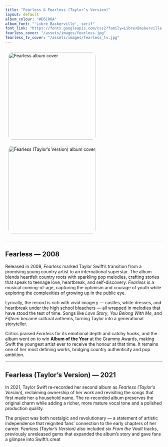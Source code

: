 ```yaml
---
title: "Fearless & Fearless (Taylor’s Version)"
layout: default
album_colour: "#E6C06A"
album_font: "'Libre Baskerville', serif"
font_link: "https://fonts.googleapis.com/css2?family=Libre+Baskerville:wght@400;700&display=swap"
fearless_cover: "/assets/images/fearless.jpg"
fearless_tv_cover: "/assets/images/fearless_tv.jpg"
---
```


<div style="text-align: centre;">
  <a href="#fearless-2008">
    <img src="{{ page.fearless_cover }}" alt="Fearless album cover" style="width: 280px; border-radius: 12px; margin: 10px;">
  </a>
  <a href="#fearless-tv-2021">
    <img src="{{ page.fearless_tv_cover }}" alt="Fearless (Taylor’s Version) album cover" style="width: 280px; border-radius: 12px; margin: 10px;">
  </a>
</div>

---

## <a id="fearless-2008"></a>Fearless — 2008

Released in 2008, *Fearless* marked Taylor Swift’s transition from a promising young country artist to an international superstar. The album blends heartfelt country roots with sparkling pop melodies, crafting stories that speak to teenage love, heartbreak, and self-discovery. *Fearless* is a musical coming-of-age, capturing the optimism and courage of youth while exploring the complexities of growing up in the public eye.  

Lyrically, the record is rich with vivid imagery — castles, white dresses, and heartbreak under the high school bleachers — all wrapped in melodies that have stood the test of time. Songs like *Love Story*, *You Belong With Me*, and *Fifteen* became cultural anthems, turning Taylor into a generational storyteller.  

Critics praised *Fearless* for its emotional depth and catchy hooks, and the album went on to win **Album of the Year** at the Grammy Awards, making Swift the youngest artist ever to receive the honour at that time. It remains one of her most defining works, bridging country authenticity and pop ambition.

---

## <a id="fearless-tv-2021"></a>Fearless (Taylor’s Version) — 2021

In 2021, Taylor Swift re-recorded her second album as *Fearless (Taylor’s Version)*, reclaiming ownership of her work and revisiting the songs that first made her a household name. The re-recorded album preserves the original charm while adding a richer, more mature vocal tone and a polished production quality.  

The project was both nostalgic and revolutionary — a statement of artistic independence that reignited fans’ connection to the early chapters of her career. *Fearless (Taylor’s Version)* also included six *From the Vault* tracks, previously unreleased gems that expanded the album’s story and gave fans a glimpse into Swift’s creat

